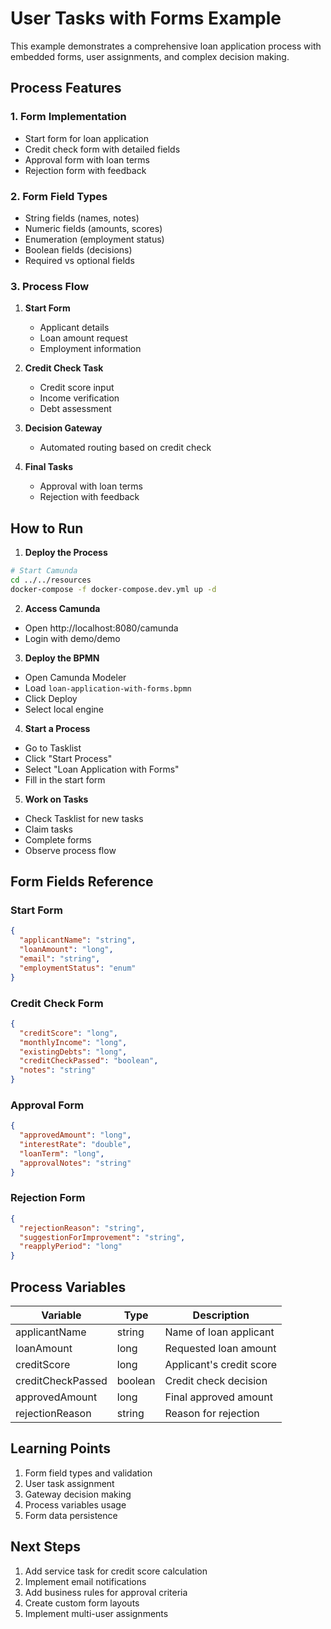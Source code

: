 # User Tasks with Forms Example

This example demonstrates a comprehensive loan application process with embedded forms, user assignments, and complex decision making.

## Process Features

### 1. Form Implementation
- Start form for loan application
- Credit check form with detailed fields
- Approval form with loan terms
- Rejection form with feedback

### 2. Form Field Types
- String fields (names, notes)
- Numeric fields (amounts, scores)
- Enumeration (employment status)
- Boolean fields (decisions)
- Required vs optional fields

### 3. Process Flow
1. **Start Form**
   - Applicant details
   - Loan amount request
   - Employment information

2. **Credit Check Task**
   - Credit score input
   - Income verification
   - Debt assessment

3. **Decision Gateway**
   - Automated routing based on credit check

4. **Final Tasks**
   - Approval with loan terms
   - Rejection with feedback

## How to Run

1. **Deploy the Process**
```bash
# Start Camunda
cd ../../resources
docker-compose -f docker-compose.dev.yml up -d
```

2. **Access Camunda**
- Open http://localhost:8080/camunda
- Login with demo/demo

3. **Deploy the BPMN**
- Open Camunda Modeler
- Load `loan-application-with-forms.bpmn`
- Click Deploy
- Select local engine

4. **Start a Process**
- Go to Tasklist
- Click "Start Process"
- Select "Loan Application with Forms"
- Fill in the start form

5. **Work on Tasks**
- Check Tasklist for new tasks
- Claim tasks
- Complete forms
- Observe process flow

## Form Fields Reference

### Start Form
```json
{
  "applicantName": "string",
  "loanAmount": "long",
  "email": "string",
  "employmentStatus": "enum"
}
```

### Credit Check Form
```json
{
  "creditScore": "long",
  "monthlyIncome": "long",
  "existingDebts": "long",
  "creditCheckPassed": "boolean",
  "notes": "string"
}
```

### Approval Form
```json
{
  "approvedAmount": "long",
  "interestRate": "double",
  "loanTerm": "long",
  "approvalNotes": "string"
}
```

### Rejection Form
```json
{
  "rejectionReason": "string",
  "suggestionForImprovement": "string",
  "reapplyPeriod": "long"
}
```

## Process Variables

| Variable | Type | Description |
|----------|------|-------------|
| applicantName | string | Name of loan applicant |
| loanAmount | long | Requested loan amount |
| creditScore | long | Applicant's credit score |
| creditCheckPassed | boolean | Credit check decision |
| approvedAmount | long | Final approved amount |
| rejectionReason | string | Reason for rejection |

## Learning Points
1. Form field types and validation
2. User task assignment
3. Gateway decision making
4. Process variables usage
5. Form data persistence

## Next Steps
1. Add service task for credit score calculation
2. Implement email notifications
3. Add business rules for approval criteria
4. Create custom form layouts
5. Implement multi-user assignments
